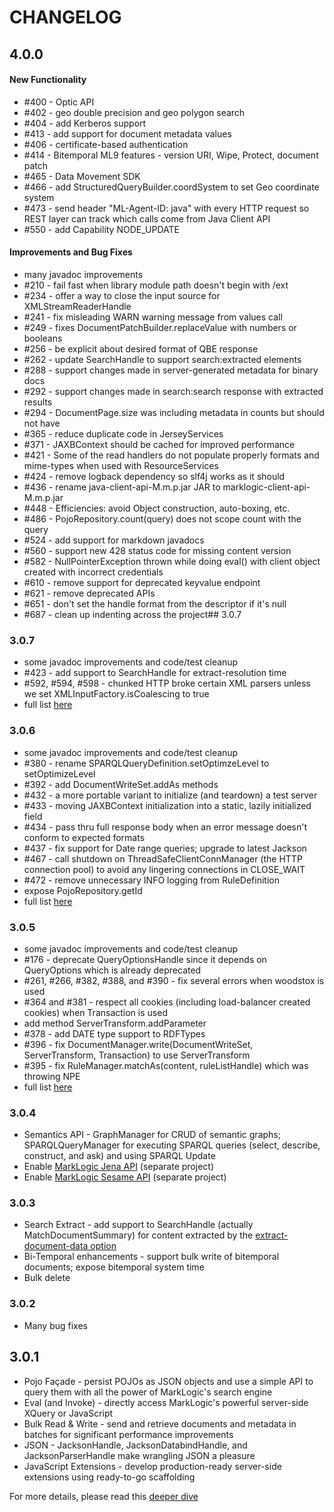 # CHANGELOG

## 4.0.0

#### New Functionality
- #400 - Optic API
- #402 - geo double precision and geo polygon search
- #404 - add Kerberos support
- #413 - add support for document metadata values
- #406 - certificate-based authentication
- #414 - Bitemporal ML9 features - version URI, Wipe, Protect, document patch
- #465 - Data Movement SDK
- #466 - add StructuredQueryBuilder.coordSystem to set Geo coordinate system
- #473 - send header "ML-Agent-ID: java" with every HTTP request so REST layer can track which calls come
         from Java Client API
- #550 - add Capability NODE_UPDATE

#### Improvements and Bug Fixes
- many javadoc improvements
- #210 - fail fast when library module path doesn't begin with /ext
- #234 - offer a way to close the input source for XMLStreamReaderHandle
- #241 - fix misleading WARN warning message from values call
- #249 - fixes DocumentPatchBuilder.replaceValue with numbers or booleans
- #256 - be explicit about desired format of QBE response
- #262 - update SearchHandle to support search:extracted elements
- #288 - support changes made in server-generated metadata for binary docs
- #292 - support changes made in search:search response with extracted results
- #294 - DocumentPage.size was including metadata in counts but should not have
- #365 - reduce duplicate code in JerseyServices
- #371 - JAXBContext should be cached for improved performance
- #421 - Some of the read handlers do not populate properly formats and mime-types when used with ResourceServices
- #424 - remove logback dependency so slf4j works as it should
- #436 - rename java-client-api-M.m.p.jar JAR to marklogic-client-api-M.m.p.jar
- #448 - Efficiencies: avoid Object construction, auto-boxing, etc.
- #486 - PojoRepository.count(query) does not scope count with the query
- #524 - add support for markdown javadocs
- #560 - support new 428 status code for missing content version
- #582 - NullPointerException thrown while doing eval() with client object created with incorrect credentials
- #610 - remove support for deprecated keyvalue endpoint
- #621 - remove deprecated APIs
- #651 - don't set the handle format from the descriptor if it's null
- #687 - clean up indenting across the project## 3.0.7

### 3.0.7

- some javadoc improvements and code/test cleanup
- #423 - add support to SearchHandle for extract-resolution time
- #592, #594, #598 - chunked HTTP broke certain XML parsers unless we set XMLInputFactory.isCoalescing to true
- full list [here](https://github.com/marklogic/java-client-api/compare/3.0.6...3.0.7)

### 3.0.6

- some javadoc improvements and code/test cleanup
- #380 - rename SPARQLQueryDefinition.setOptimzeLevel to setOptimizeLevel
- #392 - add DocumentWriteSet.addAs methods
- #432 - a more portable variant to initialize (and teardown) a test server
- #433 - moving JAXBContext initialization into a static, lazily initialized field
- #434 - pass thru full response body when an error message doesn't conform to expected formats
- #437 - fix support for Date range queries; upgrade to latest Jackson
- #467 - call shutdown on ThreadSafeClientConnManager (the HTTP connection pool) to avoid any lingering connections in CLOSE_WAIT
- #472 - remove unnecessary INFO logging from RuleDefinition
- expose PojoRepository.getId
- full list [here](https://github.com/marklogic/java-client-api/compare/3.0.5...3.0.6)

### 3.0.5

- some javadoc improvements and code/test cleanup
- #176 - deprecate QueryOptionsHandle since it depends on QueryOptions which is already deprecated
- #261, #266, #382, #388, and #390 - fix several errors when woodstox is used
- #364 and #381 - respect all cookies (including load-balancer created cookies) when Transaction is used
- add method ServerTransform.addParameter
- #378 - add DATE type support to RDFTypes
- #396 - fix DocumentManager.write(DocumentWriteSet, ServerTransform, Transaction) to use ServerTransform
- #395 - fix RuleManager.matchAs(content, ruleListHandle) which was throwing NPE
- full list [here](https://github.com/marklogic/java-client-api/compare/3.0.4...3.0.5)

### 3.0.4

* Semantics API - GraphManager for CRUD of semantic graphs; SPARQLQueryManager for executing SPARQL
  queries (select, describe, construct, and ask) and using SPARQL Update
* Enable [MarkLogic Jena API](https://github.com/marklogic/marklogic-jena) (separate project)
* Enable [MarkLogic Sesame API](https://github.com/marklogic/marklogic-sesame) (separate project)

### 3.0.3

* Search Extract - add support to SearchHandle (actually MatchDocumentSummary) for content extracted by
  the [extract-document-data option](http://docs.marklogic.com/search:search#opt-extract-document-data)
* Bi-Temporal enhancements - support bulk write of bitemporal documents; expose bitemporal system time
* Bulk delete

### 3.0.2

* Many bug fixes

## 3.0.1

* Pojo Façade - persist POJOs as JSON objects and use a simple API to query them with all the power
  of MarkLogic's search engine
* Eval (and Invoke) - directly access MarkLogic's powerful server-side XQuery or JavaScript
* Bulk Read & Write - send and retrieve documents and metadata in batches for significant performance
  improvements
* JSON - JacksonHandle, JacksonDatabindHandle, and JacksonParserHandle make wrangling JSON a pleasure
* JavaScript Extensions - develop production-ready server-side extensions using ready-to-go scaffolding

For more details, please read this [deeper dive](http://developer.marklogic.com/features/java-client-api-2)



